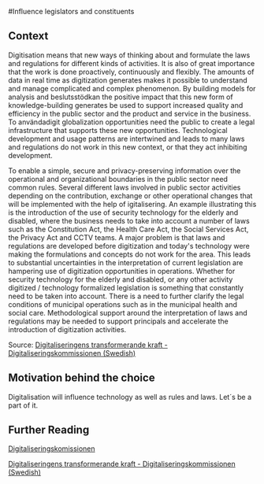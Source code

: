 
#Influence legislators and constituents
## Context
Digitisation means that new ways of thinking about and formulate the laws and regulations for different kinds of activities. It is also of great importance that the work is done proactively, continuously and flexibly. The amounts of data in real time as digitization generates makes it possible to understand and manage complicated and complex phenomenon. By building models for analysis and beslutsstödkan the positive impact that this new form of knowledge-building generates be used to support increased quality and efficiency in the public sector and the product and service in the business. To användadigit globalization opportunities need the public to create a legal infrastructure that supports these new opportunities. Technological development and usage patterns are intertwined and leads to many laws and regulations do not work in this new context, or that they act inhibiting development.

To enable a simple, secure and privacy-preserving information over the operational and organizational boundaries in the public sector need common rules. Several different laws involved in public sector activities depending on the contribution, exchange or other operational changes that will be implemented with the help of igitalisering. An example illustrating this is the introduction of the use of security technology for the elderly and disabled, where the business needs to take into account a number of laws such as the Constitution Act, the Health Care Act, the Social Services Act, the Privacy Act and CCTV teams. A major problem is that laws and regulations are developed before digitization and today's technology were making the formulations and concepts do not work for the area. This leads to substantial uncertainties in the interpretation of current legislation are hampering use of digitization opportunities in operations. Whether for security technology for the elderly and disabled, or any other activity digitized / technology formalized legislation is something that constantly need to be taken into account. There is a need to further clarify the legal conditions of municipal operations such as in the municipal health and social care. Methodological support around the interpretation of laws and regulations may be needed to support principals and accelerate the introduction of digitization activities.

Source: [Digitaliseringens transformerande kraft - Digitaliseringskommissionen (Swedish)](https://digitaliseringskommissionen.se/wp-content/uploads/2015/09/03-Digitaliseringens-transformerande-kraft_20150928.pdf)

## Motivation behind the choice
Digitalisation will influence technology as well as rules and laws. Let´s be a part of it.

## Further Reading
[Digitaliseringskomissionen](https://digitaliseringskommissionen.se/rapport/)

 [Digitaliseringens transformerande kraft - Digitaliseringskommissionen (Swedish)](https://digitaliseringskommissionen.se/wp-content/uploads/2015/09/03-Digitaliseringens-transformerande-kraft_20150928.pdf)
